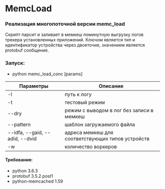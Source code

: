 # MemcLoad

### Реализация многопоточной версии memc_load

Скрипт парсит и заливает в мемкеш поминутную выгрузку логов трекера установленных приложений. Ключом является
тип и идентификатор устройства через двоеточие, значением является protobuf сообщение.

### Запуск:
- python memc_load_conc [params]

Параметры|Описание
---|---
-l                              |путь к логу
-t                              |тестовый режим
--dry                           |режим с выводом в лог без записи в мемкеш
--pattern                       |шаблон загружаемого файла
--idfa, --gaid, --adid, --dvid  |адреса мемкеш для соответствующих типов устройств
-w                              |количество воркеров

#### Требования:
- python 3.6.3
- protobuf 3.5.2.post1
- python-memcached 1.59
